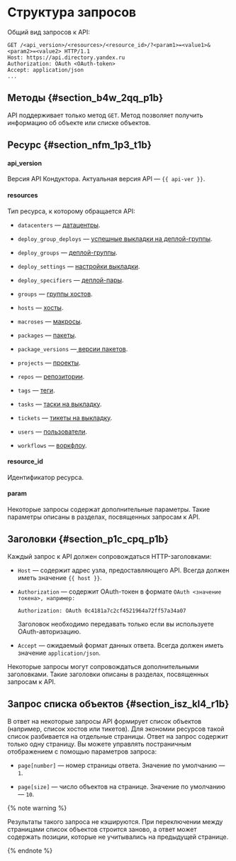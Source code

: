 # Структура запросов

Общий вид запросов к API:

```
GET /<api_version>/<resources>/<resource_id>/?<param1>=<value1>&<param2>=<value2> HTTP/1.1 
Host: https://api.directory.yandex.ru 
Authorization: OAuth <OAuth-token> 
Accept: application/json
...
```

## Методы {#section_b4w_2qq_p1b}

API поддерживает только метод `GET`. Метод позволяет получить информацию об объекте или списке объектов.

## Ресурс {#section_nfm_1p3_t1b}

#### api_version

Версия API Кондуктора. Актуальная версия API — `{{ api-ver }}`.

####  resources

Тип ресурса, к которому обращается API:

- `datacenters` — [датацентры](datacenters.md).
    
- `deploy_group_deploys` — [успешные выкладки на деплой-группы](deploy_group_deploys.md).
    
- `deploy_groups` — [деплой-группы](deploy_groups.md).
    
- `deploy_settings` — [настройки выкладки](deploy_settings.md).
    
- `deploy_specifiers` — [деплой-пары](deploy_specifiers.md).
    
- `groups` — [группы хостов](groups.md).
    
- `hosts` — [хосты](hosts.md).
    
- `macroses` — [макросы](macroses.md).
    
- `packages` — [пакеты](packages.md).
- `package_versions` —[ версии пакетов](package_versions.md).
    
- `projects` — [проекты](projects.md).
    
- `repos` — [репозитории](repos.md).
    
- `tags` — [теги](tags.md).
    
- `tasks` — [таски на выкладку](tasks.md).
    
- `tickets` — [тикеты на выкладку](tickets.md).
    
- `users` — [пользователи](users.md).
    
- `workflows` — [воркфлоу](workflows.md).
    

#### resource_id

Идентификатор ресурса.

#### param

Некоторые запросы содержат дополнительные параметры. Такие параметры описаны в разделах, посвященных запросам к API.

## Заголовки {#section_p1c_cpq_p1b}

Каждый запрос к API должен сопровождаться HTTP-заголовками:

- `Host` — содержит адрес узла, предоставляющего API. Всегда должен иметь значение `{{ host }}`.
    
- `Authorization` — содержит OAuth-токен в формате `OAuth <значение токена>, например:`
    
    ```
    Authorization: OAuth 0c4181a7c2cf4521964a72ff57a34a07
    ```
    
    Заголовок необходимо передавать только если вы используете OAuth-авторизацию.
    
- `Accept` — ожидаемый формат данных ответа. Всегда должен иметь значение `application/json`.
    

Некоторые запросы могут сопровождаться дополнительными заголовками. Такие заголовки описаны в разделах, посвященных запросам к API.

## Запрос списка объектов {#section_isz_kl4_r1b}

В ответ на некоторые запросы API формирует список объектов (например, список хостов или тикетов). Для экономии ресурсов такой список разбивается на отдельные страницы. Ответ на запрос содержит только одну страницу. Вы можете управлять постраничным отображением с помощью параметров запроса:

- `page[number]` — номер страницы ответа. Значение по умолчанию — `1`.
    
- `page[size]` — число объектов на странице. Значение по умолчанию — `10`.
    

{% note warning %}

Результаты такого запроса не кэшируются. При переключении между страницами список объектов строится заново, а ответ может содержать позиции, которые не учитывались на предыдущей странице.

{% endnote %}


